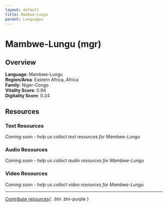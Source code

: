 ```yaml
---
layout: default
title: Mambwe-Lungu
parent: Languages
---
```


# Mambwe-Lungu (mgr)

## Overview

**Language**: Mambwe-Lungu  
**Region/Area**: Eastern Africa, Africa  
**Family**: Niger-Congo  
**Vitality Score**: 0.94  
**Digitality Score**: 0.24  

## Resources

### Text Resources
*Coming soon - help us collect text resources for Mambwe-Lungu*

### Audio Resources
*Coming soon - help us collect audio resources for Mambwe-Lungu*

### Video Resources
*Coming soon - help us collect video resources for Mambwe-Lungu*

---

[Contribute resources](https://fairtrain.github.io/){: .btn .btn-purple }
